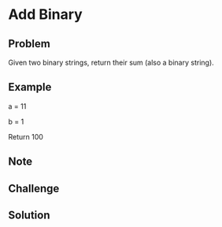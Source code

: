 Add Binary
===

Problem
-------

Given two binary strings, return their sum (also a binary string).

Example
-------

a = 11

b = 1

Return 100

Note
---------

Challenge
---------

Solution
--------
